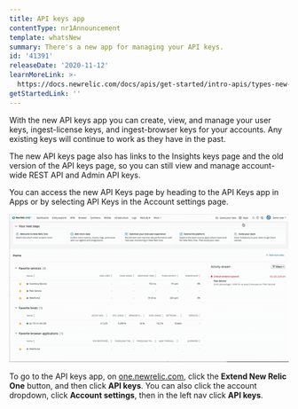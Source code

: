```yaml
---
title: API keys app
contentType: nr1Announcement
template: whatsNew
summary: There's a new app for managing your API keys.
id: '41391'
releaseDate: '2020-11-12'
learnMoreLink: >-
  https://docs.newrelic.com/docs/apis/get-started/intro-apis/types-new-relic-api-keys
getStartedLink: ''
---
```


With the new API keys app you can create, view, and manage your user keys, ingest-license keys, and ingest-browser keys for your accounts. Any existing keys will continue to work as they have in the past.

The new API keys page also has links to the Insights keys page and the old version of the API keys page, so you can still view and manage account-wide REST API and Admin API keys.

You can access the new API Keys page by heading to the API Keys app in Apps or by selecting API Keys in the Account settings page.

![An animated image showing where to find the new API Keys app.](./images/api-keys-app.gif "How to find the new API Keys app")

To go to the API keys app, on [one.newrelic.com](one.newrelic.com), click the **Extend New Relic One** button, and then click **API keys**. You can also click the account dropdown, click **Account settings**, then in the left nav click **API keys**.
